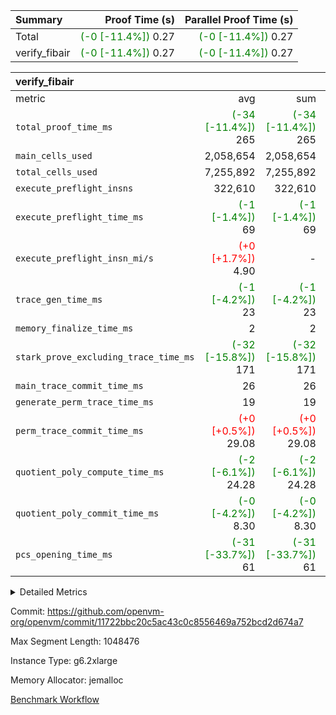 | Summary | Proof Time (s) | Parallel Proof Time (s) |
|:---|---:|---:|
| Total | <span style='color: green'>(-0 [-11.4%])</span> 0.27 | <span style='color: green'>(-0 [-11.4%])</span> 0.27 |
| verify_fibair | <span style='color: green'>(-0 [-11.4%])</span> 0.27 | <span style='color: green'>(-0 [-11.4%])</span> 0.27 |


| verify_fibair |||||
|:---|---:|---:|---:|---:|
|metric|avg|sum|max|min|
| `total_proof_time_ms ` | <span style='color: green'>(-34 [-11.4%])</span> 265 | <span style='color: green'>(-34 [-11.4%])</span> 265 | <span style='color: green'>(-34 [-11.4%])</span> 265 | <span style='color: green'>(-34 [-11.4%])</span> 265 |
| `main_cells_used     ` |  2,058,654 |  2,058,654 |  2,058,654 |  2,058,654 |
| `total_cells_used    ` |  7,255,892 |  7,255,892 |  7,255,892 |  7,255,892 |
| `execute_preflight_insns` |  322,610 |  322,610 |  322,610 |  322,610 |
| `execute_preflight_time_ms` | <span style='color: green'>(-1 [-1.4%])</span> 69 | <span style='color: green'>(-1 [-1.4%])</span> 69 | <span style='color: green'>(-1 [-1.4%])</span> 69 | <span style='color: green'>(-1 [-1.4%])</span> 69 |
| `execute_preflight_insn_mi/s` | <span style='color: red'>(+0 [+1.7%])</span> 4.90 | -          | <span style='color: red'>(+0 [+1.7%])</span> 4.90 | <span style='color: red'>(+0 [+1.7%])</span> 4.90 |
| `trace_gen_time_ms   ` | <span style='color: green'>(-1 [-4.2%])</span> 23 | <span style='color: green'>(-1 [-4.2%])</span> 23 | <span style='color: green'>(-1 [-4.2%])</span> 23 | <span style='color: green'>(-1 [-4.2%])</span> 23 |
| `memory_finalize_time_ms` |  2 |  2 |  2 |  2 |
| `stark_prove_excluding_trace_time_ms` | <span style='color: green'>(-32 [-15.8%])</span> 171 | <span style='color: green'>(-32 [-15.8%])</span> 171 | <span style='color: green'>(-32 [-15.8%])</span> 171 | <span style='color: green'>(-32 [-15.8%])</span> 171 |
| `main_trace_commit_time_ms` |  26 |  26 |  26 |  26 |
| `generate_perm_trace_time_ms` |  19 |  19 |  19 |  19 |
| `perm_trace_commit_time_ms` | <span style='color: red'>(+0 [+0.5%])</span> 29.08 | <span style='color: red'>(+0 [+0.5%])</span> 29.08 | <span style='color: red'>(+0 [+0.5%])</span> 29.08 | <span style='color: red'>(+0 [+0.5%])</span> 29.08 |
| `quotient_poly_compute_time_ms` | <span style='color: green'>(-2 [-6.1%])</span> 24.28 | <span style='color: green'>(-2 [-6.1%])</span> 24.28 | <span style='color: green'>(-2 [-6.1%])</span> 24.28 | <span style='color: green'>(-2 [-6.1%])</span> 24.28 |
| `quotient_poly_commit_time_ms` | <span style='color: green'>(-0 [-4.2%])</span> 8.30 | <span style='color: green'>(-0 [-4.2%])</span> 8.30 | <span style='color: green'>(-0 [-4.2%])</span> 8.30 | <span style='color: green'>(-0 [-4.2%])</span> 8.30 |
| `pcs_opening_time_ms ` | <span style='color: green'>(-31 [-33.7%])</span> 61 | <span style='color: green'>(-31 [-33.7%])</span> 61 | <span style='color: green'>(-31 [-33.7%])</span> 61 | <span style='color: green'>(-31 [-33.7%])</span> 61 |



<details>
<summary>Detailed Metrics</summary>

|  | verify_program_compile_ms | verify_fibair_time_ms | total_cells | stark_prove_excluding_trace_time_ms | quotient_poly_compute_time_ms | quotient_poly_commit_time_ms | query phase_time_ms | perm_trace_commit_time_ms | pcs_opening_time_ms | partially_prove_time_ms | open_time_ms | main_trace_commit_time_ms | generate_perm_trace_time_ms | evaluate matrix_time_ms | eval_and_commit_quotient_time_ms | build fri inputs_time_ms | OpeningProverGpu::open_time_ms |
| --- | --- | --- | --- | --- | --- | --- | --- | --- | --- | --- | --- | --- | --- | --- | --- | --- |
|  | 7 | 265 | 65,536 | 22 | 0.16 | 0.81 | 1 | 0 | 19 | 0 | 19 | 1 | 0 | 1 | 1 | 0 | 19 | 

| air_name | rows | quotient_deg | main_cols | interactions | constraints | cells |
| --- | --- | --- | --- | --- | --- | --- |
| AccessAdapterAir<2> |  | 2 |  | 5 | 12 |  | 
| AccessAdapterAir<4> |  | 2 |  | 5 | 12 |  | 
| AccessAdapterAir<8> |  | 2 |  | 5 | 12 |  | 
| FibonacciAir | 32,768 | 1 | 2 |  | 5 | 65,536 | 
| FriReducedOpeningAir |  | 2 |  | 39 | 71 |  | 
| JalRangeCheckAir |  | 2 |  | 9 | 14 |  | 
| NativePoseidon2Air<BabyBearParameters>, 1> |  | 2 |  | 136 | 572 |  | 
| PhantomAir |  | 2 |  | 3 | 5 |  | 
| ProgramAir |  | 1 |  | 1 | 4 |  | 
| VariableRangeCheckerAir |  | 1 |  | 1 | 4 |  | 
| VmAirWrapper<AluNativeAdapterAir, FieldArithmeticCoreAir> |  | 2 |  | 15 | 27 |  | 
| VmAirWrapper<BranchNativeAdapterAir, BranchEqualCoreAir<1> |  | 2 |  | 11 | 25 |  | 
| VmAirWrapper<NativeAdapterAir<2, 0>, PublicValuesCoreAir> |  | 2 |  | 11 | 29 |  | 
| VmAirWrapper<NativeLoadStoreAdapterAir<1>, NativeLoadStoreCoreAir<1> |  | 2 |  | 15 | 20 |  | 
| VmAirWrapper<NativeLoadStoreAdapterAir<4>, NativeLoadStoreCoreAir<4> |  | 2 |  | 15 | 20 |  | 
| VmAirWrapper<NativeVectorizedAdapterAir<4>, FieldExtensionCoreAir> |  | 2 |  | 15 | 27 |  | 
| VmConnectorAir |  | 2 |  | 5 | 11 |  | 
| VolatileBoundaryAir |  | 2 |  | 7 | 19 |  | 

| group | trace_gen_time_ms | total_proof_time_ms | total_cells_used | total_cells | system_trace_gen_time_ms | stark_prove_excluding_trace_time_ms | single_trace_gen_time_ms | quotient_poly_compute_time_ms | quotient_poly_commit_time_ms | query phase_time_ms | perm_trace_commit_time_ms | pcs_opening_time_ms | partially_prove_time_ms | open_time_ms | memory_finalize_time_ms | main_trace_commit_time_ms | main_cells_used | generate_perm_trace_time_ms | fri.log_blowup | execute_preflight_time_ms | execute_preflight_insns | execute_preflight_insn_mi/s | evaluate matrix_time_ms | eval_and_commit_quotient_time_ms | build fri inputs_time_ms | OpeningProverGpu::open_time_ms |
| --- | --- | --- | --- | --- | --- | --- | --- | --- | --- | --- | --- | --- | --- | --- | --- | --- | --- | --- | --- | --- | --- | --- | --- | --- | --- | --- |
| verify_fibair | 23 | 265 | 7,255,892 | 62,474,410 | 23 | 171 | 0 | 24.28 | 8.30 | 4 | 29.08 | 61 | 49 | 61 | 2 | 26 | 2,058,654 | 19 | 1 | 69 | 322,610 | 4.90 | 9 | 33 | 1 | 61 | 

| group | air_name | rows | prep_cols | perm_cols | main_cols | cells |
| --- | --- | --- | --- | --- | --- | --- |
| verify_fibair | AccessAdapterAir<2> | 131,072 |  | 16 | 11 | 3,538,944 | 
| verify_fibair | AccessAdapterAir<4> | 65,536 |  | 16 | 13 | 1,900,544 | 
| verify_fibair | AccessAdapterAir<8> | 128 |  | 16 | 17 | 4,224 | 
| verify_fibair | FriReducedOpeningAir | 2,048 |  | 84 | 27 | 227,328 | 
| verify_fibair | JalRangeCheckAir | 32,768 |  | 28 | 12 | 1,310,720 | 
| verify_fibair | NativePoseidon2Air<BabyBearParameters>, 1> | 32,768 |  | 312 | 398 | 23,265,280 | 
| verify_fibair | PhantomAir | 16,384 |  | 12 | 6 | 294,912 | 
| verify_fibair | ProgramAir | 8,192 |  | 8 | 10 | 147,456 | 
| verify_fibair | VariableRangeCheckerAir | 262,144 | 2 | 8 | 1 | 2,359,296 | 
| verify_fibair | VmAirWrapper<AluNativeAdapterAir, FieldArithmeticCoreAir> | 262,144 |  | 36 | 29 | 17,039,360 | 
| verify_fibair | VmAirWrapper<BranchNativeAdapterAir, BranchEqualCoreAir<1> | 32,768 |  | 28 | 23 | 1,671,168 | 
| verify_fibair | VmAirWrapper<NativeLoadStoreAdapterAir<1>, NativeLoadStoreCoreAir<1> | 65,536 |  | 40 | 21 | 3,997,696 | 
| verify_fibair | VmAirWrapper<NativeLoadStoreAdapterAir<4>, NativeLoadStoreCoreAir<4> | 32,768 |  | 40 | 27 | 2,195,456 | 
| verify_fibair | VmAirWrapper<NativeVectorizedAdapterAir<4>, FieldExtensionCoreAir> | 32,768 |  | 36 | 38 | 2,424,832 | 
| verify_fibair | VmConnectorAir | 2 | 1 | 16 | 5 | 42 | 
| verify_fibair | VolatileBoundaryAir | 65,536 |  | 20 | 12 | 2,097,152 | 

| group | trace_height_constraint | weighted_sum | threshold |
| --- | --- | --- | --- |
| verify_fibair | 0 | 1,085,444 | 2,013,265,921 | 
| verify_fibair | 1 | 5,411,200 | 2,013,265,921 | 
| verify_fibair | 2 | 542,722 | 2,013,265,921 | 
| verify_fibair | 3 | 5,476,612 | 2,013,265,921 | 
| verify_fibair | 4 | 65,536 | 2,013,265,921 | 
| verify_fibair | 5 | 12,851,850 | 2,013,265,921 | 

| trace_height_constraint | threshold |
| --- | --- |
| 0 | 2,013,265,921 | 

</details>


Commit: https://github.com/openvm-org/openvm/commit/11722bbc20c5ac43c0c8556469a752bcd2d674a7

Max Segment Length: 1048476

Instance Type: g6.2xlarge

Memory Allocator: jemalloc

[Benchmark Workflow](https://github.com/openvm-org/openvm/actions/runs/17258729144)
